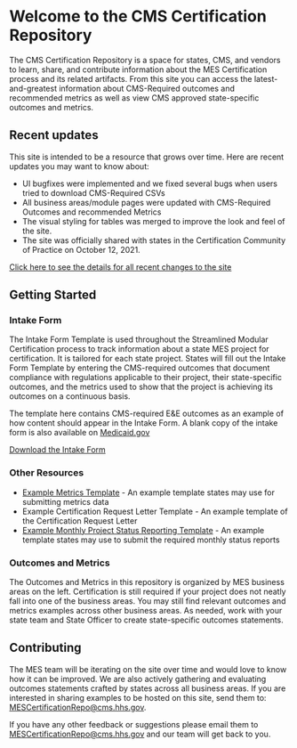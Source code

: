 # Welcome to the CMS Certification Repository

The CMS Certification Repository is a space for states, CMS, and vendors to learn, share, and contribute information about the MES Certification process and its related artifacts. From this site you can access the latest-and-greatest information about CMS-Required outcomes and recommended metrics as well as view CMS approved state-specific outcomes and metrics.

## Recent updates

This site is intended to be a resource that grows over time. Here are recent updates you may want to know about:

- UI bugfixes were implemented and we fixed several bugs when users tried to download CMS-Required CSVs
- All business areas/module pages were updated with CMS-Required Outcomes and recommended Metrics
- The visual styling for tables was merged to improve the look and feel of the site.
- The site was officially shared with states in the Certification Community of Practice on October 12, 2021.

[Click here to see the details for all recent changes to the site](https://github.com/CMSgov/CMCS-DSG-DSS-Certification-Staging/pulls?q=is%3Apr+is%3Aclosed)

## Getting Started

### Intake Form

The Intake Form Template is used throughout the Streamlined Modular Certification process to track information about a state MES project for certification. It is tailored for each state project. States will fill out the Intake Form Template by entering the CMS-required outcomes that document compliance with regulations applicable to their project, their state-specific outcomes, and the metrics used to show that the project is achieving its outcomes on a continuous basis. 

The template here contains CMS-required E&E outcomes as an example of how content should appear in the Intake Form. A blank copy of the intake form is also available on [Medicaid.gov](https://www.medicaid.gov/medicaid/data-systems/certification/streamlined-modular-certification/index.html)

[Download the Intake Form](https://github.com/CMSgov/CMCS-DSG-DSS-Certification/raw/intake-form/Appendix%20E%20Intake%20Form%20Template.xlsx)

### Other Resources

- [Example Metrics Template](https://github.com/CMSgov/CMCS-DSG-DSS-Certification-Staging/raw/SMC-Artifacts/Metric%20report%20example%20template.xlsx) - An example template states may use for submitting metrics data
- Example Certification Request Letter Template - An example template of the Certification Request Letter 
- [Example Monthly Project Status Reporting Template](https://github.com/CMSgov/CMCS-DSG-DSS-Certification-Staging/raw/SMC-Artifacts/Streamlined%20Modular%20Certification%20Required%20Monthly%20Project%20Status%20Report%20Example%20Template.docx) - An example template states may use to submit the required monthly status reports

### Outcomes and Metrics

The Outcomes and Metrics in this repository is organized by MES business areas on the left. Certification is still required if your project does not neatly fall into one of the business areas. You may still find relevant outcomes and metrics examples across other business areas. As needed, work with your state team and State Officer to create state-specific outcomes statements.

## Contributing
The MES team will be iterating on the site over time and would love to know how it can be improved. We are also actively gathering and evaluating outcomes statements crafted by states across all business areas. If you are interested in sharing examples to be hosted on this site, send them to: <MESCertificationRepo@cms.hhs.gov>. 

If you have any other feedback or suggestions please email them to <MESCertificationRepo@cms.hhs.gov> and our team will get back to you.
